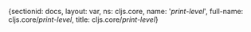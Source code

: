 {sectionid: docs, layout: var, ns: cljs.core, name: '*print-level*', full-name: cljs.core/*print-level*,
  title: cljs.core/*print-level*}
